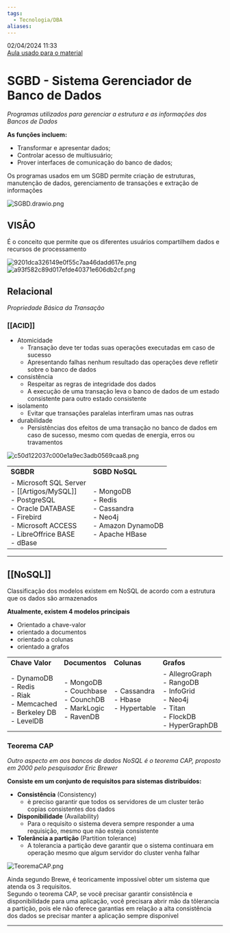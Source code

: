 ```yaml
---
tags:
  - Tecnologia/DBA
aliases:
---
```

02/04/2024 11:33  
[Aula usado para o material](https://www.youtube.com/watch?v=2oFepn1KXQM "https://www.youtube.com/watch?v=2oFepn1KXQM")

# SGBD - Sistema Gerenciador de Banco de Dados

_Programas utilizados para gerenciar a estrutura e as informações dos Bancos de Dados_

**As funções incluem:**

- Transformar e apresentar dados;
- Controlar acesso de multiusuário;
- Prover interfaces de comunicação do banco de dados;

Os programas usados em um SGBD permite criação de estruturas, manutenção de dados, gerenciamento de transações e extração de informações

![SGBD.drawio.png](file:///C:/Users/marcos_alexandre/.config/joplin-desktop/resources/5b8a048ea26b43dd82d091ed0d6c0177.png)

## VISÂO

É o conceito que permite que os diferentes usuários compartilhem dados e recursos de processamento

![9201dca326149e0f55c7aa46dadd617e.png](file:///C:/Users/marcos_alexandre/.config/joplin-desktop/resources/385521532bf547e383fbe62eb7b1ee95.png)![a93f582c89d017efde40371e606db2cf.png](file:///C:/Users/marcos_alexandre/.config/joplin-desktop/resources/a888cb955e7e4024a6a5cc4e10c6cff8.png)

## Relacional

_Propriedade Básica da Transação_

### [[ACID]]

- Atomicidade
    - Transação deve ter todas suas operações executadas em caso de sucesso
    - Apresentando falhas nenhum resultado das operações deve refletir sobre o banco de dados
- consistência
    - Respeitar as regras de integridade dos dados
    - A execução de uma transação leva o banco de dados de um estado consistente para outro estado consistente
- isolamento
    - Evitar que transações paralelas interfiram umas nas outras
- durabilidade
    - Persistências dos efeitos de uma transação no banco de dados em caso de sucesso, mesmo com quedas de energia, erros ou travamentos

![c50d122037c000e1a9ec3adb0569caa8.png](file:///C:/Users/marcos_alexandre/.config/joplin-desktop/resources/86263b5879664ea0ad88440f3a88d673.png)

|                                                                                                                                                  |                                                                                       |
| ------------------------------------------------------------------------------------------------------------------------------------------------ | ------------------------------------------------------------------------------------- |
| **SGBDR**                                                                                                                                        | **SGBD NoSQL**                                                                        |
| - Microsoft SQL Server<br>- [[Artigos/MySQL]]<br>- PostgreSQL<br>- Oracle DATABASE<br>- Firebird<br>- Microsoft ACCESS<br>- LibreOffrice BASE<br>- dBase | - MongoDB<br>- Redis<br>- Cassandra<br>- Neo4j<br>- Amazon DynamoDB<br>- Apache HBase |

---

## [[NoSQL]]

Classificação dos modelos existem em NoSQL de acordo com a estrutura que os dados são armazenados

**Atualmente, existem 4 modelos principais**

- Orientado a chave-valor
- orientado a documentos
- orientado a colunas
- orientado a grafos

|   |   |   |   |
|---|---|---|---|
|**Chave Valor**|**Documentos**|**Colunas**|**Grafos**|
|- DynamoDB<br>- Redis<br>- Riak<br>- Memcached<br>- Berkeley DB<br>- LevelDB|- MongoDB<br>- Couchbase<br>- CounchDB<br>- MarkLogic<br>- RavenDB|- Cassandra<br>- Hbase<br>- Hypertable|- AllegroGraph<br>- RangoDB<br>- InfoGrid<br>- Neo4j<br>- Titan<br>- FlockDB<br>- HyperGraphDB|

### Teorema CAP

_Outro aspecto em aos bancos de dados NoSQL é o teorema CAP, proposto em 2000 pelo pesquisador Eric Brewer_

**Consiste em um conjunto de requisitos para sistemas distribuídos:**

- **Consistência** (Consistency)
    - è preciso garantir que todos os servidores de um cluster terão copias consistentes dos dados
- **Disponibilidade** (Availability)
    - Para o requisito o sistema devera sempre responder a uma requisição, mesmo que não esteja consistente
- **Tolerância a partição** (Partition tolerance)
    - A tolerancia a partição deve garantir que o sistema continuara em operação mesmo que algum servidor do cluster venha falhar

![TeoremaCAP.png](file:///C:/Users/marcos_alexandre/.config/joplin-desktop/resources/1408d50b0e3747a3acf9b356df14ab78.png)

Ainda segundo Brewe, é teoricamente impossível obter um sistema que atenda os 3 requisitos.  
Segundo o teorema CAP, se você precisar garantir consistência e disponibilidade para uma aplicação, você precisara abrir mão da tôlerancia a partição, pois ele não oferece garantias em relação a alta consistência dos dados se precisar manter a aplicação sempre disponivel

---
